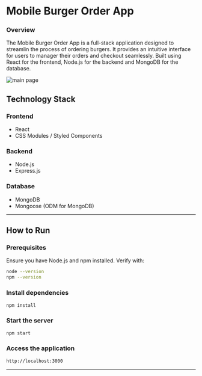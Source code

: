 Mobile Burger Order App
==========
### **Overview**
The Mobile Burger Order App is a full-stack application designed to streamlin the process of ordering burgers. It provides an intuitive interface for users to manager their orders and checkout seamlessly. Built using React for the frontend, Node.js for the backend and MongoDB for the database. 

![main page]([https://github.com/yhe428/Online-blog-project/blob/main/page.png](https://github.com/yhe428/mobile-burger-order-app/blob/main/main_page.png?raw=true))



## Technology Stack

### **Frontend**
- React
- CSS Modules / Styled Components

### **Backend**
- Node.js
- Express.js

### **Database**
- MongoDB
- Mongoose (ODM for MongoDB)

---

## How to Run

### **Prerequisites**
Ensure you have Node.js and npm installed. Verify with:
```bash
node --version
npm --version
```
### **Install dependencies**
```bash
npm install
```

### **Start the server**
```bash
npm start
```
### **Access the application**
```bash
http://localhost:3000
```
---




